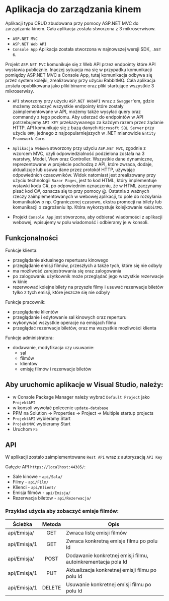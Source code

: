 # Aplikacja do zarządzania kinem

Aplikacji typu CRUD zbudowana przy pomocy ASP.NET MVC do zarządzania kinem. Cała aplikacja została stworzona z 3 mikroserwisow.
- `ASP.NET MVC`
- `ASP.NET Web API`
- `Console App`
Aplikacja została stworzona w najnowszej wersji SDK, `.NET 6`.

Projekt `ASP.NET MVC` komunikuje się z Web API przez endpointy które API wystawia publicznie.
Inaczej sytuacja ma się w przypadku komunikacji pomiędzy ASP.NET MVC a Console App, tutaj komunikacja odbywa się przez system kolejki, zrealizowany przy użyciu RabbitMQ.
Cała aplikacja została opublikowana jako pliki binarne oraz pliki startujące wszystkie 3 mikroserwisy.

- `API` stworzony przy użyciu `ASP.NET WebAPI` wraz z `Swagger`'em, gdzie możemy zobaczyć wszystkie endpointy które zostały zaimplementowane w API, możemy także wysyłać query oraz commandy z tego poziomu. Aby uderzać do endpointów w API potrzebujemy `API KEY` przekazywanego za każdym razem przez żądanie HTTP. API komunikuje się z bazą danych `Microsoft SQL Server` przy użyciu `ORM`, jednego z najpopularniejszych w .NET mianowicie `Entity Framework Core`.

- `Aplikacja Webowa` stworzony przy użyciu `ASP.NET MVC`, zgodnie z wzorcem MVC, czyli odpowiedzialność podzielona została na 3 warstwy, Model, View oraz Controller. Wszystkie dane dynamiczne, reprezentowane w projekcie pochodzą z API, które zwraca, dodaje, aktualizuje lub usuwa dane przez protokół HTTP, używając odpowiednich czasowników. Widok natomiast jest zrealizowany przy użyciu technologii `Razor Pages`, jest to kod HTML, który implementuje wstawki kodu C#, po odpowiednim oznaczeniu, że w HTML zaczynamy pisać kod C#, oznacza się to przy pomocy @. Ostatnia z ważnych rzeczy zaimplementowanych w webowej aplikacji, to pole do rozsyłania komunikatów o np. Ograniczonej czasowo, ekstra promocji na bilety lub komunikacji o zagrożeniu itp. Która wykorzystuje kolejkowanie `RabbitMQ`.

- Projekt `Console App` jest stworzona, aby odbierać wiadomości z aplikacji webowej, wpisujemy w polu wiadomość i odbieramy je w konsoli.

## Funkcjonalności
Funkcje klienta: 
- przeglądanie aktualnego repertuaru kinowego
- przeglądanie emisji filmów, przeszłych a także tych, które się nie odbyły
- ma możliwość zarejestrowania się oraz zalogowania
- po zalogowaniu użytkownik może przeglądać jego wszystkie rezerwacje w kinie
- rezerwować kolejne bilety na przyszłe filmy i usuwać rezerwacje biletów tylko z tych emisji, które jeszcze się nie odbyły

Funkcje pracownik:
- przeglądanie klientów
- przeglądanie i edytowanie sal kinowych oraz reperturu
- wykonywać wszystkie operacje na emisjach filmu
- przeglądać rezerwacje biletów, oraz ma wszystkie możliwości klienta

Funkcje administratora:
- dodawanie, modyfikacja czy usuwanie:
  - sal
  - filmów
  - klientów
  - emisję filmów i rezerwacje biletów

## Aby uruchomic aplikacje w Visual Studio, należy: 
- w Console Package Manager należy wybrać `Default Project` jako `ProjektAPI`
- w konsoli wywołać polecenie `update-database`
- PPM na Solution -> Properties -> Project -> Multiple startup projects 
- `ProjektAPI` wybieramy Start 
- `ProjektMVC` wybieramy Start
- Uruchom `F5`

## API
W aplikacji zostało zaimplementowane `Rest API` wraz z autoryzacją `API Key`

Gałęzie API `https://localhost:44385/`:
- Sale kinowe - `api/Sala/`
- Filmy - `api/Film/`
- Klienci - `api/Klient/`
- Emisja filmów - `api/Emisja/`
- Rezerwacja biletow - `api/Rezerwacja/`

### Przyklad użycia aby zobaczyć emisje filmów:

|Ścieżka      | Metoda  |  Opis | 
|-------------|:-------:|-------|
|api/Emisja/  | GET     |Zwraca listę emisji filmów|
|api/Emisja/1 | GET     |Zwraca konkretną emisje filmu po polu Id|
|api/Emisja/  | POST    |Dodawanie konkretnej emisji filmu, autoinkrementacja pola Id|
|api/Emisja/1 | PUT     |Aktualizacja konkretnej emisji filmu po polu Id|
|api/Emisja/1 | DELETE  |Usuwanie konkretnej emisji filmu po polu Id|
